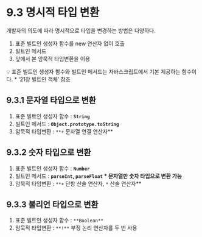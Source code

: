 # 9.3 명시적 타입 변환

개발자의 의도에 따라 명시적으로 타입을 변경하는 방법은 다양하다.

1. 표준 빌트인 생성자 함수를 new 연산자 없이 호출
2. 빌트인 메서드
3. 앞에서 본 암묵적 타입변환을 이용

<aside>
💡 표준 빌트인 생성자 함수와 빌트인 메서드는 자바스크립트에서 기본 제공하는 함수이다.
* ‘21장 빌트인 객체’ 참조

</aside>

## 9.3.1 문자열 타입으로 변환

1. 표준 빌트인 생성자 함수 : **`String`**
2. 빌트인 메서드 : **`Object.prototype.toString`**
3. 암묵적 타입변환 : `**+` 문자열 연결 연산자\*\*

## 9.3.2 숫자 타입으로 변환

1. 표준 빌트인 생성자 함수 : **`Number`**
2. 빌트인 메서드 : **`parseInt`, `parseFloat` \* 문자열만 숫자 타입으로 변환 가능**
3. 암묵적 타입변환 : `**+` 단항 산술 연산자, `*` 산술 연산자\*\*

## 9.3.3 불리언 타입으로 변환

1. 표준 빌트인 생성자 함수 : `**Boolean**`
2. 암묵적 타입변환 : `**!**` 부정 논리 연산자를 두 번 사용
